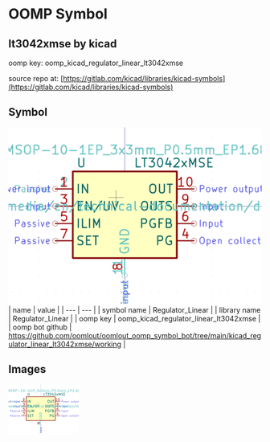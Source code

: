 # OOMP Symbol  
## lt3042xmse  by kicad  
  
oomp key: oomp_kicad_regulator_linear_lt3042xmse  
  
source repo at: [https://gitlab.com/kicad/libraries/kicad-symbols](https://gitlab.com/kicad/libraries/kicad-symbols)  
## Symbol  
  
[![working.png](working_600.png)](working.png)  
| name | value | 
| --- | --- | 
| symbol name | Regulator_Linear | 
| library name | Regulator_Linear | 
| oomp key | oomp_kicad_regulator_linear_lt3042xmse | 
| oomp bot github | https://github.com/oomlout/oomlout_oomp_symbol_bot/tree/main/kicad_regulator_linear_lt3042xmse/working | 
## Images  
  
[![working.png](working_140.png)](working.png)  
